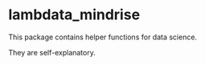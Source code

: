 # lambdata_mindrise

This package contains helper functions for data science.

They are self-explanatory. 